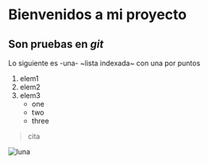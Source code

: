 
# Bienvenidos a mi **proyecto**
## Son pruebas en **_git_**

Lo siguiente es -una- ~lista indexada~ con una por puntos
1. elem1
2. elem2
3. elem3
    * one
    * two
    * three

> cita


![luna](https://i.blogs.es/bec968/100-megapixel-moon/450_1000.jpg)